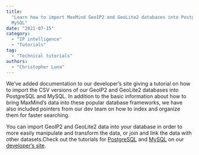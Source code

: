 ```yaml
---
title:
  "Learn how to import MaxMind GeoIP2 and GeoLite2 databases into PostgreSQL or
  MySQL"
date: "2021-07-15"
category:
  - "IP intelligence"
  - "Tutorials"
tag:
  - "Technical tutorials"
authors:
  - "Christopher Luna"
---
```


We’ve added documentation to our developer’s site giving a tutorial on how to
import the CSV versions of our GeoIP2 and GeoLite2 databases into PostgreSQL and
MySQL. In addition to the basic information about how to bring MaxMind’s data
into these popular database frameworks, we have also included pointers from our
dev team on how to index and organize them for faster searching.

You can import GeoIP2 and GeoLite2 data into your database in order to more
easily manipulate and transform the data, or join and link the data with other
datasets.Check out the tutorials for
[PostgreSQL](https://dev.maxmind.com/geoip/importing-databases/postgresql) and
[MySQL](https://dev.maxmind.com/geoip/importing-databases/mysql) on our
[developer’s site](https://dev.maxmind.com/geoip/importing-databases).
